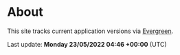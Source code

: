 # About

This site tracks current application versions via [Evergreen](https://stealthpuppy.com/evergreen/).

Last update: **Monday 23/05/2022 04:46 +00:00** (UTC)